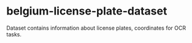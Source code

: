 # belgium-license-plate-dataset
Dataset contains information about license plates, coordinates for OCR tasks.

